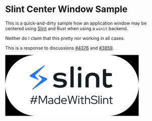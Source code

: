 # Slint Center Window Sample

This is a quick-and-dirty sample how an application window may be centered using [Slint](https://slint.dev) and Rust when using a `winit` backend.

Neither do I claim that this pretty nor working in all cases.

This is a response to discussions [#4376](https://github.com/slint-ui/slint/issues/4376) and [#3859](https://github.com/slint-ui/slint/discussions/3859).

![Slint badge](https://github.com/slint-ui/slint/blob/0abcf45e82d1244534e1dbfe53c7ef6eb847a0a6/logo/MadeWithSlint-logo-whitebg.png)
